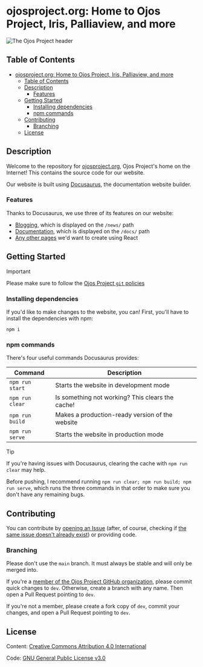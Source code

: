 # ojosproject.org: Home to Ojos Project, Iris, Palliaview, and more

![The Ojos Project header](https://ojosproject.org/images/header.png)

## Table of Contents

- [ojosproject.org: Home to Ojos Project, Iris, Palliaview, and more](#ojosprojectorg-home-to-ojos-project-iris-palliaview-and-more)
  - [Table of Contents](#table-of-contents)
  - [Description](#description)
    - [Features](#features)
  - [Getting Started](#getting-started)
    - [Installing dependencies](#installing-dependencies)
    - [npm commands](#npm-commands)
  - [Contributing](#contributing)
    - [Branching](#branching)
  - [License](#license)

## Description

Welcome to the repository for [ojosproject.org](https://ojosproject.org), Ojos
Project's home on the Internet! This contains the source code for our website.

Our website is built using [Docusaurus](https://docusaurus.io/), the
documentation website builder.

### Features

Thanks to Docusaurus, we use three of its features on our website:

- [Blogging](https://docusaurus.io/docs/blog), which is displayed on the
  `/news/` path
- [Documentation](https://docusaurus.io/docs/docs-introduction), which is
  displayed on the `/docs/` path
- [Any other pages](https://docusaurus.io/docs/creating-pages) we'd want to
  create using React

## Getting Started

> [!IMPORTANT]
> Please make sure to follow the
> [Ojos Project `git` policies](https://ojosproject.org/docs/policies/git/)

### Installing dependencies

If you'd like to make changes to the website, you can! First, you'll have to
install the dependencies with npm:

```shell
npm i
```

### npm commands

There's four useful commands Docusaurus provides:

| Command         | Description                                      |
| --------------- | ------------------------------------------------ |
| `npm run start` | Starts the website in development mode           |
| `npm run clear` | Is something not working? This clears the cache! |
| `npm run build` | Makes a production-ready version of the website  |
| `npm run serve` | Starts the website in production mode            |

> [!TIP]
> If you're having issues with Docusaurus, clearing the cache with
> `npm run clear` may help.

Before pushing, I recommend running
`npm run clear; npm run build; npm run serve`, which runs the three commands in
that order to make sure you don't have any remaining bugs.

## Contributing

You can contribute by
[opening an Issue](https://github.com/ojosproject/website/issues/new/choose)
(after, of course, checking if
[the same issue doesn't already exist](https://github.com/ojosproject/website/issues?q=is%3Aissue))
or providing code.

### Branching

Please don't use the `main` branch. It must always be stable and will only be
merged into.

If you're a
[member of the Ojos Project GitHub organization](https://github.com/orgs/ojosproject/people),
please commit quick changes to `dev`. Otherwise, create a branch with any name.
Then open a Pull Request pointing to `dev`.

If you're not a member, please create a fork copy of `dev`, commit your changes,
and open a Pull Request pointing to `dev`.

## License

Content: [Creative Commons Attribution 4.0 International](https://choosealicense.com/licenses/cc-by-4.0/)

Code: [GNU General Public License v3.0](https://choosealicense.com/licenses/gpl-3.0/)
